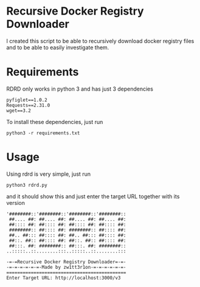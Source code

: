 # Recursive Docker Registry Downloader

I created this script to be able to recursively download docker registry files and to be able to easily investigate them.

# Requirements

RDRD only works in python 3 and has just 3 dependencies
```
pyfiglet==1.0.2
Requests==2.31.0
wget==3.2
```

To install these dependencies, just run
```
python3 -r requirements.txt
```

# Usage

Using rdrd is very simple, just run
```
python3 rdrd.py
```

and it should show this and just enter the target URL together with its version
```
'########::'########::'########::'########::
 ##.... ##: ##.... ##: ##.... ##: ##.... ##:
 ##:::: ##: ##:::: ##: ##:::: ##: ##:::: ##:
 ########:: ##:::: ##: ########:: ##:::: ##:
 ##.. ##::: ##:::: ##: ##.. ##::: ##:::: ##:
 ##::. ##:: ##:::: ##: ##::. ##:: ##:::: ##:
 ##:::. ##: ########:: ##:::. ##: ########::
..:::::..::........:::..:::::..::........:::

-=-=Recursive Docker Registry Downloader=-=-
-=-=-=-=-=-=-Made by zw1tt3r1on-=-=-=-=-=-=-
============================================
Enter Target URL: http://localhost:3000/v3
```
